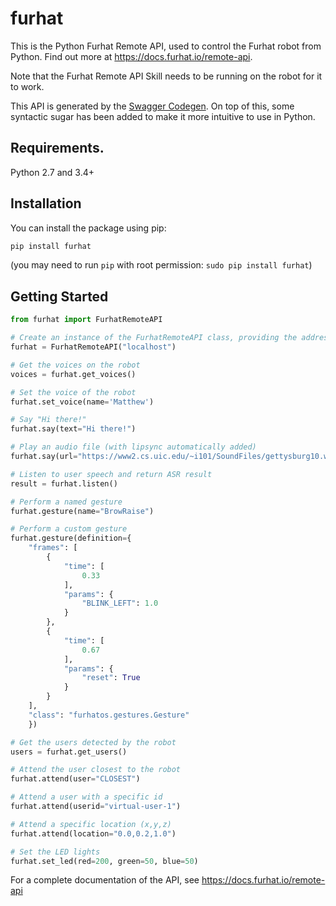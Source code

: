 # furhat
This is the Python Furhat Remote API, used to control the Furhat robot from Python. Find out more at https://docs.furhat.io/remote-api.

Note that the Furhat Remote API Skill needs to be running on the robot for it to work. 

This API is generated by the [Swagger Codegen](https://github.com/swagger-api/swagger-codegen). 
On top of this, some syntactic sugar has been added to make it more intuitive to use in Python. 

## Requirements.

Python 2.7 and 3.4+

## Installation 

You can install the package using pip:

```sh
pip install furhat
```
(you may need to run `pip` with root permission: `sudo pip install furhat`)

## Getting Started

```python
from furhat import FurhatRemoteAPI

# Create an instance of the FurhatRemoteAPI class, providing the address of the robot or the SDK running the virtual robot
furhat = FurhatRemoteAPI("localhost")

# Get the voices on the robot
voices = furhat.get_voices()

# Set the voice of the robot
furhat.set_voice(name='Matthew')

# Say "Hi there!"
furhat.say(text="Hi there!")

# Play an audio file (with lipsync automatically added) 
furhat.say(url="https://www2.cs.uic.edu/~i101/SoundFiles/gettysburg10.wav", lipsync=True)

# Listen to user speech and return ASR result
result = furhat.listen()

# Perform a named gesture
furhat.gesture(name="BrowRaise")

# Perform a custom gesture
furhat.gesture(definition={
    "frames": [
        {
            "time": [
                0.33
            ],
            "params": {
                "BLINK_LEFT": 1.0
            }
        },
        {
            "time": [
                0.67
            ],
            "params": {
                "reset": True
            }
        }
    ],
    "class": "furhatos.gestures.Gesture"
    })

# Get the users detected by the robot 
users = furhat.get_users()

# Attend the user closest to the robot
furhat.attend(user="CLOSEST")

# Attend a user with a specific id
furhat.attend(userid="virtual-user-1")

# Attend a specific location (x,y,z)
furhat.attend(location="0.0,0.2,1.0")

# Set the LED lights
furhat.set_led(red=200, green=50, blue=50)
```

For a complete documentation of the API, see https://docs.furhat.io/remote-api

